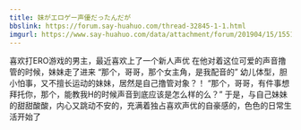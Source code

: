 ```yaml
---
title: 妹がエロゲー声優だったんだが
bbslink: https://forum.say-huahuo.com/thread-32845-1-1.html
imgurl: https://www.say-huahuo.com/data/attachment/forum/201904/15/155139lupys5531531dg1k.jpg
---
```


喜欢打ERO游戏的男主，最近喜欢上了一个新人声优
在他对着这位可爱的声音撸管的时候，妹妹走了进来
“那个，哥哥，那个女主角，是我配音的”
幼儿体型，胆小怕事，又不擅长运动的妹妹，居然是自己撸管对象？！
“那个，哥哥，有件事想拜托你，那个，能教我H的时候声音到底应该是怎么样的么？”
于是，与自己妹妹的甜甜酸酸，内心又跳动不安的，充满着独占喜欢声优的自豪感的，色色的日常生活开始了<!--more-->
